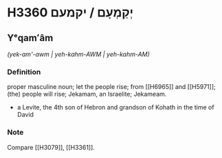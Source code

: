 # H3360 יְקַמְעָם / יקמעם

## Yᵉqamʻâm

_(yek-am'-awm | yeh-kahm-AWM | yeh-kahm-AM)_

### Definition

proper masculine noun; let the people rise; from [[H6965]] and [[H5971]]; (the) people will rise; Jekamam, an Israelite; Jekameam.

- a Levite, the 4th son of Hebron and grandson of Kohath in the time of David


### Note

Compare [[H3079]], [[H3361]].

